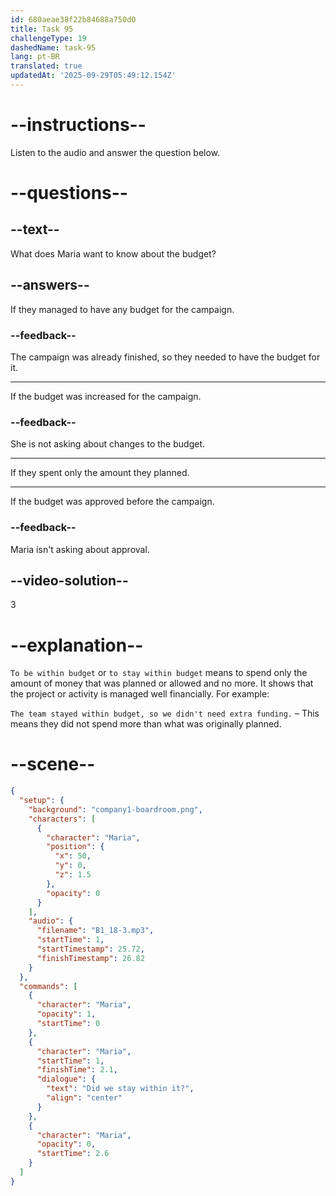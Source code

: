 ```yaml
---
id: 680aeae38f22b84688a750d0
title: Task 95
challengeType: 19
dashedName: task-95
lang: pt-BR
translated: true
updatedAt: '2025-09-29T05:49:12.154Z'
---
```


<!-- (Audio) Maria: Did we stay within it? -->

# --instructions--

Listen to the audio and answer the question below.

# --questions--

## --text--

What does Maria want to know about the budget?

## --answers--

If they managed to have any budget for the campaign.

### --feedback--

The campaign was already finished, so they needed to have the budget for it.

---

If the budget was increased for the campaign.

### --feedback--

She is not asking about changes to the budget.

---

If they spent only the amount they planned.

---

If the budget was approved before the campaign.

### --feedback--

Maria isn't asking about approval.

## --video-solution--

3

# --explanation--

`To be within budget` or `to stay within budget` means to spend only the amount of money that was planned or allowed and no more. It shows that the project or activity is managed well financially. For example:

`The team stayed within budget, so we didn't need extra funding.` – This means they did not spend more than what was originally planned.

# --scene--

```json
{
  "setup": {
    "background": "company1-boardroom.png",
    "characters": [
      {
        "character": "Maria",
        "position": {
          "x": 50,
          "y": 0,
          "z": 1.5
        },
        "opacity": 0
      }
    ],
    "audio": {
      "filename": "B1_18-3.mp3",
      "startTime": 1,
      "startTimestamp": 25.72,
      "finishTimestamp": 26.82
    }
  },
  "commands": [
    {
      "character": "Maria",
      "opacity": 1,
      "startTime": 0
    },
    {
      "character": "Maria",
      "startTime": 1,
      "finishTime": 2.1,
      "dialogue": {
        "text": "Did we stay within it?",
        "align": "center"
      }
    },
    {
      "character": "Maria",
      "opacity": 0,
      "startTime": 2.6
    }
  ]
}
```
